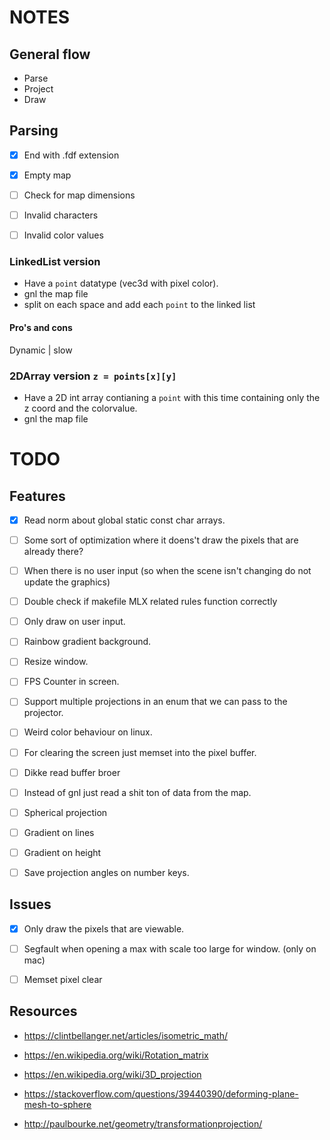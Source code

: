# NOTES

## General flow
* Parse
* Project
* Draw


## Parsing
- [x] End with .fdf extension
- [x] Empty map
- [ ] Check for map dimensions
- [ ] Invalid characters
- [ ] Invalid color values


### LinkedList version
* Have a `point` datatype (vec3d with pixel color).
* gnl the map file
* split on each space and add each `point` to the linked list

#### Pro's and cons
Dynamic | slow


### 2DArray version `z = points[x][y]`
* Have a 2D int array contianing a `point` with this time containing only the z coord and the colorvalue.
* gnl the map file





# TODO
## Features
- [x] Read norm about global static const char arrays.
- [ ] Some sort of optimization where it doens't draw the pixels that are already there?
- [ ] When there is no user input (so when the scene isn't changing do not update the graphics)
- [ ] Double check if makefile MLX related rules function correctly 
- [ ] Only draw on user input.
- [ ] Rainbow gradient background.
- [ ] Resize window.
- [ ] FPS Counter in screen.
- [ ] Support multiple projections in an enum that we can pass to the projector.
- [ ] Weird color behaviour on linux.
- [ ] For clearing the screen just memset into the pixel buffer.
- [ ] Dikke read buffer broer
- [ ] Instead of gnl just read a shit ton of data from the map.
- [ ] Spherical projection
- [ ] Gradient on lines
- [ ] Gradient on height
- [ ] Save projection angles on number keys.


## Issues
- [x] Only draw the pixels that are viewable.
- [ ] Segfault when opening a max with scale too large for window. (only on mac)
- [ ] Memset pixel clear


## Resources
* https://clintbellanger.net/articles/isometric_math/
* https://en.wikipedia.org/wiki/Rotation_matrix
* https://en.wikipedia.org/wiki/3D_projection


* https://stackoverflow.com/questions/39440390/deforming-plane-mesh-to-sphere
* http://paulbourke.net/geometry/transformationprojection/
